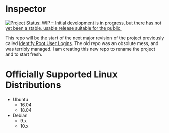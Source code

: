 # Inspector

[![Project Status: WIP – Initial development is in progress, but there has not yet been a stable, usable release suitable for the public.](https://www.repostatus.org/badges/latest/wip.svg)](https://www.repostatus.org/#wip)

This repo will be the start of the next major revision of the project previously called [Identify Root User Logins](https://github.com/StrangeRanger/identify-root-user-logins). The old repo was an obsolute mess, and was terribly managed. I am creating this new repo to rename the project and to start fresh.

# Officially Supported Linux Distributions

* Ubuntu
  * 16.04
  * 18.04
* Debian
  * 9.x
  * 10.x
